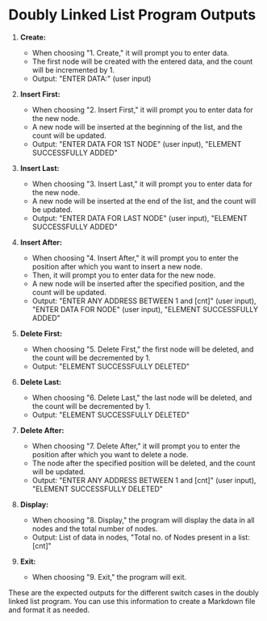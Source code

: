 # Doubly Linked List Program Outputs

1. **Create:**
   - When choosing "1. Create," it will prompt you to enter data.
   - The first node will be created with the entered data, and the count will be incremented by 1.
   - Output: "ENTER DATA:" (user input)

2. **Insert First:**
   - When choosing "2. Insert First," it will prompt you to enter data for the new node.
   - A new node will be inserted at the beginning of the list, and the count will be updated.
   - Output: "ENTER DATA FOR 1ST NODE" (user input), "ELEMENT SUCCESSFULLY ADDED"

3. **Insert Last:**
   - When choosing "3. Insert Last," it will prompt you to enter data for the new node.
   - A new node will be inserted at the end of the list, and the count will be updated.
   - Output: "ENTER DATA FOR LAST NODE" (user input), "ELEMENT SUCCESSFULLY ADDED"

4. **Insert After:**
   - When choosing "4. Insert After," it will prompt you to enter the position after which you want to insert a new node.
   - Then, it will prompt you to enter data for the new node.
   - A new node will be inserted after the specified position, and the count will be updated.
   - Output: "ENTER ANY ADDRESS BETWEEN 1 and [cnt]" (user input), "ENTER DATA FOR NODE" (user input), "ELEMENT SUCCESSFULLY ADDED"

5. **Delete First:**
   - When choosing "5. Delete First," the first node will be deleted, and the count will be decremented by 1.
   - Output: "ELEMENT SUCCESSFULLY DELETED"

6. **Delete Last:**
   - When choosing "6. Delete Last," the last node will be deleted, and the count will be decremented by 1.
   - Output: "ELEMENT SUCCESSFULLY DELETED"

7. **Delete After:**
   - When choosing "7. Delete After," it will prompt you to enter the position after which you want to delete a node.
   - The node after the specified position will be deleted, and the count will be updated.
   - Output: "ENTER ANY ADDRESS BETWEEN 1 and [cnt]" (user input), "ELEMENT SUCCESSFULLY DELETED"

8. **Display:**
   - When choosing "8. Display," the program will display the data in all nodes and the total number of nodes.
   - Output: List of data in nodes, "Total no. of Nodes present in a list: [cnt]"

9. **Exit:**
   - When choosing "9. Exit," the program will exit.

These are the expected outputs for the different switch cases in the doubly linked list program. You can use this information to create a Markdown file and format it as needed.
